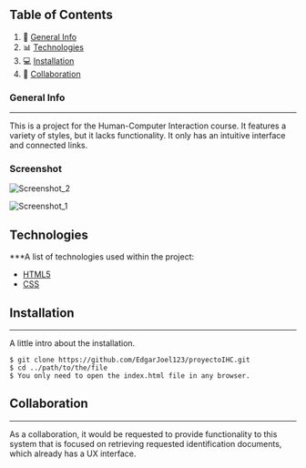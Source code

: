 ## Table of Contents
1. 📝 [General Info](#general-info)
2. 📊 [Technologies](#technologies)
3. 💻 [Installation](#installation)
4. 👥 [Collaboration](#collaboration)
   
###  General Info 
***
This is a project for the Human-Computer Interaction course. It features a variety of styles, but it lacks functionality. It only has an intuitive interface and connected links.
### Screenshot

![Screenshot_2](https://github.com/EdgarJoel123/proyectoIHC/assets/73723298/b3fb05f5-205d-4e68-893a-9501e92b2d10)

![Screenshot_1](https://github.com/EdgarJoel123/proyectoIHC/assets/73723298/50707149-0d00-40bd-bac8-366a47427515)

## Technologies

***A list of technologies used within the project:
* [HTML5](https://lenguajehtml.com/html/)
* [CSS](https://developer.mozilla.org/es/docs/Web/CSS)
  
## Installation
***
A little intro about the installation. 
```
$ git clone https://github.com/EdgarJoel123/proyectoIHC.git
$ cd ../path/to/the/file
$ You only need to open the index.html file in any browser.

```
## Collaboration
***
As a collaboration, it would be requested to provide functionality to this system that is focused on retrieving requested identification documents, which already has a UX interface.

